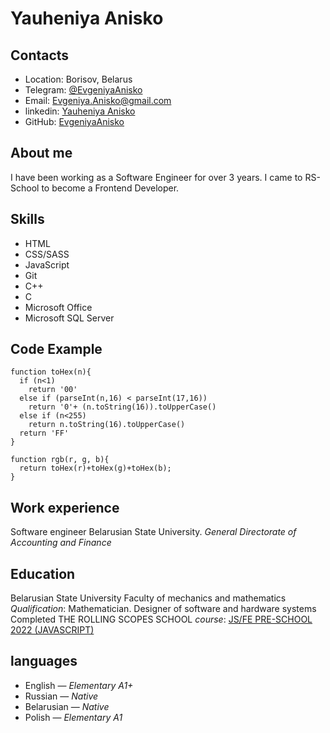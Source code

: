 # Yauheniya Anisko

## Contacts

- Location: Borisov, Belarus
- Telegram: [@EvgeniyaAnisko](https://t.me/EvgeniyaAnisko)
- Email: Evgeniya.Anisko@gmail.com
- linkedin: [Yauheniya Anisko](https://www.linkedin.com/in/евгения-анисько-25086b14a/)
- GitHub: [EvgeniyaAnisko](https://github.com/EvgeniyaAnisko)

## About me

I have been working as a Software Engineer for over 3 years. I came to RS-School to become a Frontend Developer.

## Skills

- HTML
- CSS/SASS
- JavaScript
- Git
- C++
- C
- Microsoft Office
- Microsoft SQL Server

## Code Example

```code
function toHex(n){
  if (n<1)
    return '00'
  else if (parseInt(n,16) < parseInt(17,16))
    return '0'+ (n.toString(16)).toUpperCase()
  else if (n<255)
    return n.toString(16).toUpperCase()
  return 'FF'
}

function rgb(r, g, b){
  return toHex(r)+toHex(g)+toHex(b);
}
```

## Work experience

Software engineer
Belarusian State University. _General Directorate of Accounting and Finance_

## Education

Belarusian State University
Faculty of mechanics and mathematics _Qualification_: Mathematician. Designer of software and hardware systems
Completed THE ROLLING SCOPES SCHOOL _course_:
[JS/FE PRE-SCHOOL 2022 (JAVASCRIPT)](https://app.rs.school/certificate/u0h6gh0x)

## languages

- English — _Elementary A1+_
- Russian — _Native_
- Belarusian — _Native_
- Polish — _Elementary A1_